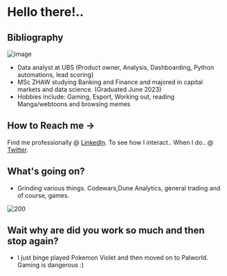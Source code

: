 # Hello there!..

## Bibliography
![image](https://www.codewars.com/users/Nicolai1205/badges/micro)
- Data analyst at UBS (Product owner, Analysis, Dashboarding, Python automations, lead scoring)
-  MSc ZHAW studying Banking and Finance and majored in capital markets and data science. (Graduated June 2023)
-  Hobbies include: Gaming, Esport, Working out, reading Manga/webtoons and browsing memes

## How to Reach me ->
Find me professionally @ [LinkedIn](https://www.linkedin.com/in/nicolai-soendergaard/).
To see how I interact.. When I do.. @ [Twitter](https://twitter.com/Nsoendergaard).

## What's going on?
- Grinding various things. Codewars,Dune Analytics, general trading and of course, games.

![200](https://user-images.githubusercontent.com/100568658/172659276-ad2c1b17-157d-4154-86e6-49307dc36c6e.gif)

## Wait why are did you work so much and then stop again?
- I just binge played Pokemon Violet and then moved on to Palworld. Gaming is dangerous :)

 
